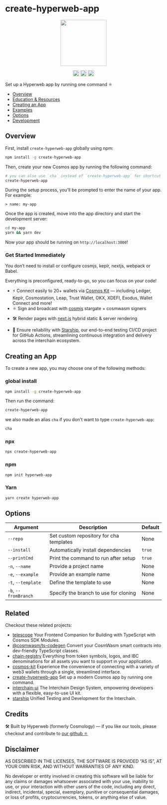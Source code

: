 # create-hyperweb-app

<p align="center" width="100%">
    <img height="148" src="https://github.com/user-attachments/assets/f672f9b8-e59a-4f44-8f51-df3e8d2eaae5" />
</p>

<p align="center" width="100%">
   <a href="https://www.npmjs.com/package/create-hyperweb-app"><img height="20" src="https://img.shields.io/npm/dt/create-hyperweb-app"></a>
   <a href="https://github.com/hyperweb-io/create-hyperweb-app/blob/main/LICENSE"><img height="20" src="https://img.shields.io/badge/license-MIT-blue.svg"></a>
   <a href="https://www.npmjs.com/package/create-hyperweb-app"><img height="20" src="https://img.shields.io/github/package-json/v/hyperweb-io/create-hyperweb-app?filename=packages%2Fcreate-hyperweb-app%2Fpackage.json"></a>
</p>

Set up a Hyperweb app by running one command ⚛️

- [Overview](#overview)
- [Education & Resources](#education--resources)
- [Creating an App](#creating-an-app)
- [Examples](#examples)
- [Options](#options)
- [Development](#development)

## Overview

First, install `create-hyperweb-app` globally using npm:

```sh
npm install -g create-hyperweb-app
```

Then, create your new Cosmos app by running the following command:

```sh
# you can also use `cha` instead of `create-hyperweb-app` for shortcut ;)
create-hyperweb-app
```

During the setup process, you'll be prompted to enter the name of your app. For example:

```plaintext
> name: my-app
```

Once the app is created, move into the app directory and start the development server:

```sh
cd my-app
yarn && yarn dev
```

Now your app should be running on `http://localhost:3000`!

### Get Started Immediately

You don’t need to install or configure cosmjs, keplr, nextjs, webpack or Babel.

Everything is preconfigured, ready-to-go, so you can focus on your code!

- ⚡️ Connect easily to 20+ wallets via [Cosmos Kit](https://github.com/cosmology-tech/cosmos-kit) — including Ledger, Keplr, Cosmostation, Leap, Trust Wallet, OKX, XDEFI, Exodus, Wallet Connect and more!
- ⚛️ Sign and broadcast with [cosmjs](https://github.com/cosmos/cosmjs) stargate + cosmwasm signers
<!-- - 🎨 Build awesome UI with [Interchain UI](https://cosmology.zone/products/interchain-ui) and [Explore Components](https://cosmology.zone/components) -->
- 🛠 Render pages with [next.js](https://nextjs.org/) hybrid static & server rendering
<!-- - 📝 Leverage [chain-registry](https://github.com/cosmology-tech/chain-registry) for Chain and Asset info for all Cosmos chains -->
- 🚀 Ensure reliability with [Starship](https://github.com/cosmology-tech/starship), our end-to-end testing CI/CD project for GitHub Actions, streamlining continuous integration and delivery across the interchain ecosystem.

<!-- ## Education & Resources

🎥 [Checkout our videos](https://cosmology.zone/learn) to learn to learn more about `create-hyperweb-app` and tooling for building frontends in the Cosmos!

Checkout [cosmos-kit](https://github.com/cosmology-tech/cosmos-kit) for more docs as well as [cosmos-kit/react](https://github.com/cosmology-tech/cosmos-kit/tree/main/packages/react#signing-clients) for getting cosmjs stargate and cosmjs signers. -->

## Creating an App

To create a new app, you may choose one of the following methods:

### global install

```sh
npm install -g create-hyperweb-app
```

Then run the command:

```sh
create-hyperweb-app
```

we also made an alias `cha` if you don't want to type `create-hyperweb-app`:

```sh
cha
```

### npx

```sh
npx create-hyperweb-app
```

### npm

```sh
npm init hyperweb-app
```

### Yarn

```sh
yarn create hyperweb-app
```

## Options

| Argument             | Description                                    | Default    |
|----------------------|------------------------------------------------|------------|
| `--repo`             | Set custom repository for cha templates        | None       |
| `--install`          | Automatically install dependencies             | `true`     |
| `--printCmd`         | Print the command to run after setup           | `true`     |
| `-n`, `--name`       | Provide a project name                         | None       |
| `-e`, `--example`    | Provide an example name                        | None       |
| `-t`, `--template`   | Define the template to use                     | None       |
| `-b`, `--fromBranch` | Specify the branch to use for cloning          | None       |


## Related

Checkout these related projects:

- [telescope](https://github.com/cosmology-tech/telescope) Your Frontend Companion for Building with TypeScript with Cosmos SDK Modules.
- [@cosmwasm/ts-codegen](https://github.com/CosmWasm/ts-codegen) Convert your CosmWasm smart contracts into dev-friendly TypeScript classes.
- [chain-registry](https://github.com/cosmology-tech/chain-registry) Everything from token symbols, logos, and IBC denominations for all assets you want to support in your application.
- [cosmos-kit](https://github.com/cosmology-tech/cosmos-kit) Experience the convenience of connecting with a variety of web3 wallets through a single, streamlined interface.
- [create-hyperweb-app](https://github.com/cosmology-tech/create-hyperweb-app) Set up a modern Cosmos app by running one command.
- [interchain-ui](https://github.com/cosmology-tech/interchain-ui) The Interchain Design System, empowering developers with a flexible, easy-to-use UI kit.
- [starship](https://github.com/cosmology-tech/starship) Unified Testing and Development for the Interchain.

## Credits

🛠 Built by Hyperweb (formerly Cosmology) — if you like our tools, please checkout and contribute to [our github ⚛️](https://github.com/hyperweb-io)

## Disclaimer

AS DESCRIBED IN THE LICENSES, THE SOFTWARE IS PROVIDED “AS IS”, AT YOUR OWN RISK, AND WITHOUT WARRANTIES OF ANY KIND.

No developer or entity involved in creating this software will be liable for any claims or damages whatsoever associated with your use, inability to use, or your interaction with other users of the code, including any direct, indirect, incidental, special, exemplary, punitive or consequential damages, or loss of profits, cryptocurrencies, tokens, or anything else of value.
